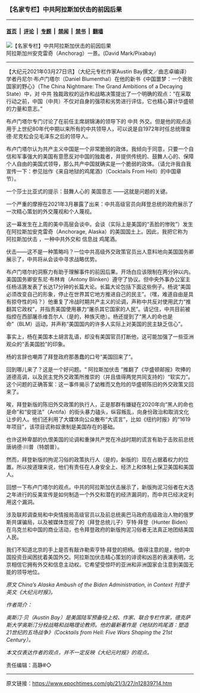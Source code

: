 ### 【名家专栏】中共阿拉斯加伏击的前因后果

---

#### [首页](../../../..?n12839714) &nbsp;|&nbsp; [评论](../../../../../epoch-comment?n12839714) &nbsp;|&nbsp; [专题](../../../../../epoch-special?n12839714) &nbsp;|&nbsp; [禁闻](../../../../../epoch-news?n12839714) &nbsp;|&nbsp; [禁书](../../../../../books?n12839714) &nbsp;|&nbsp; [翻墙](https://github.com/gfw-breaker/nogfw/blob/master/README.md?n12839714)


<div><img alt="【名家专栏】中共阿拉斯加伏击的前因后果" class="attachment-djy_600_400 size-djy_600_400 wp-post-image" src="https://i.epochtimes.com/assets/uploads/2021/03/anchorage-71798_1920-1200x771-600x400.jpg"/>
<div class="caption">
 阿拉斯加州安克雷奇（Anchorag）一景。(David Mark/Pixabay)
</div></div><hr/><div class="post_content" id="artbody" itemprop="articleBody">
 <!-- article content begin -->
 <p>
  【大纪元2021年03月27日讯】（大纪元专栏作家Austin Bay撰文／曲志卓编译）学者丹尼尔‧布卢门塔尔（Daniel Blumenthal）在他的新书《中国噩梦：一个衰败国家的野心》（The China Nightmare: The Grand Ambitions of a Decaying State）中，对
  <ok href="https://www.epochtimes.com/gb/tag/%E4%B8%AD%E5%85%B1.html">
   中共
  </ok>
  独裁政权的运作和战略决策提出了一个明确的观点：“在采取行动之前，中国（中共）不仅对自身的强项和劣势进行评估，它也精心算计华盛顿的力量和意志。”
 </p>
 <p>
  布卢门塔尔专门讨论了在前任主席胡锦涛的领导下的
  <ok href="https://www.epochtimes.com/gb/tag/%E4%B8%AD%E5%85%B1.html">
   中共
  </ok>
  外交。但是他的观点适用于上世纪80年代中期以来所有的中共领导人，可以说是自1972年时任总统理查德‧尼克松会见毛泽东之后的领导人。
 </p>
 <p>
  布卢门塔尔认为共产主义中国是一个非常脆弱的政体。我倾向于同意，只要一个自信和军事强大的美国有意愿反对中国的独裁者，并提供传统的、鼓舞人心的、保障个人自由的美国式领导，那么共产中国就确实是一个脆弱的政体。（请允许我自我宣传一下：参见拙作《来自地狱的鸡尾酒》（Cocktails From Hell）的中国章节）。
 </p>
 <p>
  一个莎士比亚式的提示：鼓舞人心的
  <ok href="https://www.epochtimes.com/gb/tag/%E7%BE%8E%E5%9B%BD%E6%84%8F%E5%BF%97.html">
   美国意志
  </ok>
  ——这就是问题的关键。
 </p>
 <p>
  一个严重的摩擦在2021年3月暴露了出来：中共高级官员向拜登总统的政府展示了一次精心策划的外交蔑视和个人蔑视。
 </p>
 <p>
  这一幕发生在上周的美中高层会谈中。会谈（实际上是美国的“丢脸的惨败”）发生在阿拉斯加安克雷奇（Anchorage, Alaska）的美国国土上。因此，我把它称为
  <ok href="https://www.epochtimes.com/gb/tag/%E9%98%BF%E6%8B%89%E6%96%AF%E5%8A%A0%E4%BC%8F%E5%87%BB.html">
   阿拉斯加伏击
  </ok>
  ，一种中共外交和
  <ok href="https://www.epochtimes.com/gb/tag/%E4%BF%A1%E6%81%AF%E6%88%98.html">
   信息战
  </ok>
  鸡尾酒。
 </p>
 <p>
  伏击——这不是一种策略吗？一位中共高级外交政策官员出人意料地向美国国务卿展示了，中共将从会谈中寻求战略优势。
 </p>
 <p>
  布卢门塔尔的洞察力有助于理解事件的前因后果。开场白应该限制在两分钟以内。美国国务卿安东尼‧布林肯（Antony Blinken）遵守了协议。但中央外事办公室主任杨洁篪发表了长达17分钟的长篇大论。长篇大论包括下面这些例子。杨说“美国必须改变自己的形象，停止在世界其它地方推进自己的民主”。（嘿，难道自由是具有掠夺性的吗？）他重复了冷战时期共产主义的论调，声称中共反对使用武力“推翻其它政权”，并指责美国使用暴力“屠杀其它国家的人民”。请记住，中共目前被指控在西部屠杀维吾尔人（是的，种族灭绝）。杨还提到了“黑人的命也是命”（BLM）运动，并声称“美国国内的许多人实际上对美国的民主缺乏信心”。
 </p>
 <p>
  事实上，杨在美国本土胡言乱语，却没有美国官员打断他，这可能加强了一些亚洲观众的“丢美国脸”的印象。
 </p>
 <p>
  杨的言辞也嘲弄了拜登政府那愚蠢的口号“美国回来了”。
 </p>
 <p>
  回到哪儿来了？这是一个好问题。“
  <ok href="https://www.epochtimes.com/gb/tag/%E9%98%BF%E6%8B%89%E6%96%AF%E5%8A%A0%E4%BC%8F%E5%87%BB.html">
   阿拉斯加伏击
  </ok>
  ”推翻了《华盛顿邮报》吹捧的道德高调，以及民主党外交政策所推崇的（并且值得两党共同支持的）“软实力”。这个问题的正确答案：这一事件揭示了幼稚而又危险的华盛顿陈旧的外交政策又回来了。
 </p>
 <p>
  唉，拜登新版的陈旧外交政策的执行人，正是那群有嫌疑在2020年向“黑人的命也是命”和“安提法”（Antifa）的街头暴力磕头，纵容叛乱，向身份政治和取消文化让步的人。他们还利用了大媒体向公众散布“大谎言”，比如《纽约时报》的“1619年项目”，该项目谎称奴隶制是美国存在的基础。
 </p>
 <p>
  也许这种卑鄙的仇恨美国的论调和重弹共产党在冷战时期的谎言有助于击败前总统唐纳德‧川普（特朗普）。
 </p>
 <p>
  然而，拜登新版的拘泥习俗的政策执行人（是的，新版的）现在占据着权力的位置。所以按道理来说，他们有责任在人身安全上、经济上和体制上保卫美国和美国人。
 </p>
 <p>
  回想一下布卢门塔尔的观点。中共的阿拉斯加伏击展示了，新版拘泥习俗者在大选之年进行的反美宣传是如何制造一个外交和潜在的经济漏洞的，而中共已经决定利用这个漏洞。
 </p>
 <p>
  涉及联邦调查局和中央情报局高级官员以及前总统奥巴马政府高级政治人物的俄罗斯共谋骗局，以及被媒体忽视了的（拜登总统儿子）亨特‧拜登（Hunter Biden）在乌克兰和中国的商业活动，也令拜登政府的新版拘泥习俗者无法真正地团结美国人民。
 </p>
 <p>
  我们不知道北京的手上是否有敲诈勒索亨特‧拜登的把柄。值得注意的是，他的中国投资丑闻困扰着美国外交。阿拉斯加伏击精心策划的诽谤和凶恶的表演表明，北京相信它拥有外交和信息主动权。它希望受惊吓的亚洲和非洲国家会注意到美国无能的领导地位。
 </p>
 <p>
  <em>
   原文
   <ok href="https://www.theepochtimes.com/chinas-alaska-ambush-of-the-biden-administration-in-context_3747530.html">
    China’s Alaska Ambush of the Biden Administration, in Context
   </ok>
   刊登于英文《大纪元时报》。
  </em>
 </p>
 <p>
  <em>
   作者简介：
  </em>
 </p>
 <p>
  <em>
   奥斯汀‧贝（Austin Bay）是美国陆军预备役上校、作家、联合专栏作家，德克萨斯大学奥斯汀分校战略和战略理论教师。他的最新著作是《地狱的鸡尾酒：塑造21世纪的五场战争》（Cocktails from Hell: Five Wars Shaping the 21st Century）。
  </em>
 </p>
 <p>
  <em>
   本文仅表达作者的观点，并不一定反映《大纪元时报》的观点。
  </em>
 </p>
 <p>
  责任编辑：高静#◇
 </p>
 <!-- article content end -->
 <div id="below_article_ad">
 </div>
</div>


---

原文链接：https://www.epochtimes.com/gb/21/3/27/n12839714.htm